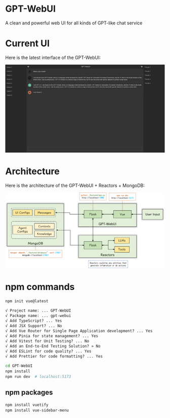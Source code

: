 # GPT-WebUI
A clean and powerful web UI for all kinds of GPT-like chat service

# Current UI

Here is the latest interface of the GPT-WebUI:

![](examples/frontend.png)


# Architecture

Here is the architecture of the GPT-WebUI + Reactors + MongoDB:

![](examples/architecture.png)


# npm commands

```sh
npm init vue@latest
```

```
√ Project name: ... GPT-WebUI
√ Package name: ... gpt-webui
√ Add TypeScript? ... Yes
√ Add JSX Support? ... No
√ Add Vue Router for Single Page Application development? ... Yes
√ Add Pinia for state management? ... Yes
√ Add Vitest for Unit Testing? ... No
√ Add an End-to-End Testing Solution? » No
√ Add ESLint for code quality? ... Yes
√ Add Prettier for code formatting? ... Yes
```

```sh
cd GPT-WebUI
npm install 
npm run dev  # localhost:5173
```

## npm packages

```sh
npm install vuetify
npm install vue-sidebar-menu
```